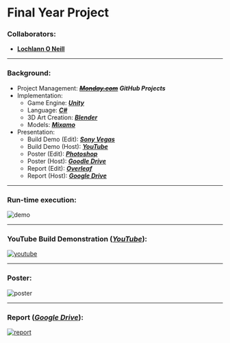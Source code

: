 <!--https://github.com/darsaveli/Readme-Markdown-Syntax-->

# Final Year Project

### Collaborators:
* **[Lochlann O Neill](https://www.lochlannoneill.com/)**

-----

### Background:
* Project Management: ~~***[Monday.com](https://lochlannoneill.monday.com/boards/3393810677)***~~ ***GitHub Projects***
* Implementation:
  * Game Engine: ***[Unity](https://unity.com/)***
  * Language: ***[C#](https://learn.microsoft.com/en-us/dotnet/csharp/)***
  * 3D Art Creation: ***[Blender](https://www.blender.org/)***
  * Models: ***[Mixamo](https://www.mixamo.com/)***
* Presentation:
  * Build Demo (Edit): ***[Sony Vegas](https://www.vegascreativesoftware.com/ie/vegas-pro/?AffiliateID=50&phash=1yqXHIJuhlvg4kKM&utm_source=Linkshare&utm_medium=Affiliate&utm_campaign=Affiliate_Linkshare&siteID=PPkX79_c.b0-9K1Mq8iXGe0BlboH4PVIxQ&name=FlexOffers.com)***
  * Build Demo (Host): ***[YouTube](https://www.youtube.com/watch?v=FLddmNlQsmI)***
  * Poster (Edit): ***[Photoshop](https://www.adobe.com/ie/products/photoshop.html)***
  * Poster (Host): ***[Goodle Drive](https://drive.google.com/file/d/1sk88DlI9UdWa6x65zPiF8p1fSTGqSWin/view?usp=sharing)***
  * Report (Edit): ***[Overleaf](https://www.overleaf.com/project/631c9185df013681e446c601)***
  * Report (Host): ***[Google Drive](https://drive.google.com/file/d/1BhyH0ZYfyij9_DidtuW9Glae_oQekhwR/view?usp=sharing)***

-----

### Run-time execution:
![demo](https://github.com/lochlannoneill/INTR8016-FinalYearProject-Unity/blob/main/Presentation/demo.gif?raw=true)  

-----

### YouTube Build Demonstration **(*[YouTube](https://www.youtube.com/watch?v=FLddmNlQsmI&ab_channel=LochlannONeill)*)**:
[![youtube](https://github.com/lochlannoneill/INTR8016-FinalYearProject-Unity/blob/main/Presentation/images_presentation_implementation/testing.png?raw=true)](https://www.youtube.com/watch?v=FLddmNlQsmI)  
<!--
<iframe width="560" height="315" src="https://www.youtube.com/embed/FLddmNlQsmI" title="YouTube video player" frameborder="0" allow="accelerometer; autoplay; clipboard-write; encrypted-media; gyroscope; picture-in-picture; web-share" allowfullscreen>   </iframe>
-->

-----

### Poster:
![poster](https://github.com/lochlannoneill/INTR8016-FinalYearProject-Unity/blob/main/Presentation/poster.png?raw=true)  

-----

### Report **(*[Google Drive](https://drive.google.com/file/d/1BhyH0ZYfyij9_DidtuW9Glae_oQekhwR/view)*)**:
[![report](https://github.com/lochlannoneill/INTR8016-FinalYearProject-Unity/blob/main/Presentation/images_report/report.png?raw=true)](https://drive.google.com/file/d/1BhyH0ZYfyij9_DidtuW9Glae_oQekhwR/view?usp=sharing)  
